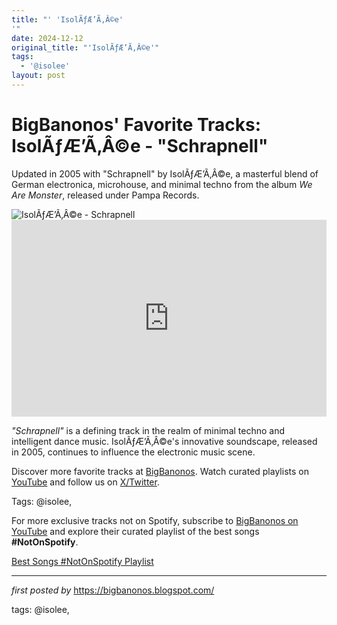 ```yaml
---
title: "' 'IsolÃƒÆ’Ã‚Â©e'
'"
date: 2024-12-12
original_title: "'IsolÃƒÆ’Ã‚Â©e'"
tags:
  - '@isolee'
layout: post
---
```

<!-- Post Title -->
<h1 >BigBanonos' Favorite Tracks: IsolÃƒÆ’Ã‚Â©e - "Schrapnell"</h1> <!-- Introductory Text -->
<p >Updated in 2005 with "Schrapnell" by IsolÃƒÆ’Ã‚Â©e, a masterful blend of German electronica, microhouse, and minimal techno from the album <em>We Are Monster</em>, released under Pampa Records.</p> <!-- Featured Image -->
<div > <img src="https://static.ra.co/images/news/2023/isolee.jpg" alt="IsolÃƒÆ’Ã‚Â©e - Schrapnell" />
</div> <!-- YouTube Video Embed -->
<div > <iframe width="100%" height="315" src="https://www.youtube.com/embed/mBfhQisZDpg" title="IsolÃƒÆ’Ã‚Â©e - Schrapnell" frameborder="0" allow="accelerometer; autoplay; encrypted-media; gyroscope; picture-in-picture; web-share" referrerpolicy="strict-origin-when-cross-origin" allowfullscreen></iframe>
</div> <!-- Song Information -->
<div > <p><em>"Schrapnell"</em> is a defining track in the realm of minimal techno and intelligent dance music. IsolÃƒÆ’Ã‚Â©e's innovative soundscape, released in 2005, continues to influence the electronic music scene.</p>
</div> <!-- Footer Links -->
<div > <p>Discover more favorite tracks at <a href="https://bigbanonos.blogspot.com/" target="_blank">BigBanonos</a>. Watch curated playlists on <a href="https://www.youtube.com/@BigBanonos" target="_blank">YouTube</a> and follow us on <a href="https://x.com/bigbanonos" target="_blank">X/Twitter</a>.</p>
</div> <!-- Tags -->
<p >Tags: @isolee,</p>


<!--Subscribe and Playlist Links-->
<div>
    <p>For more exclusive tracks not on Spotify, subscribe to <a href="https://www.youtube.com/@BigBanonos" target="_blank">BigBanonos on YouTube</a> and explore their curated playlist of the best songs <strong>#NotOnSpotify</strong>.</p>
    <p><a href="https://www.youtube.com/playlist?list=PLtuNtuTatqI0kFahUCbtbfenC_ET5O_tr" target="_blank">Best Songs #NotOnSpotify Playlist<br /></a></p></div>

<hr />

<p><em>first posted by</em> <a href="https://bigbanonos.blogspot.com/" rel="noopener" target="_new">https://bigbanonos.blogspot.com/</a></p>

<p>tags: @isolee,</p>
